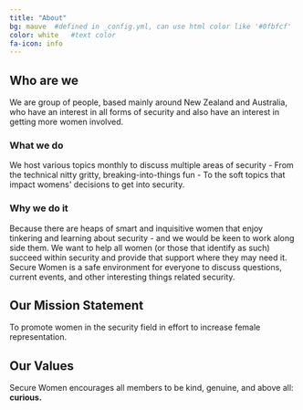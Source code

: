 ```yaml
---
title: "About"
bg: mauve  #defined in _config.yml, can use html color like '#0fbfcf'
color: white   #text color
fa-icon: info
---
```



## Who are we 

We are group of people, based mainly around New Zealand and Australia, who have an interest in all forms of security and also have an interest in getting more women involved.

### What we do

We host various topics monthly to discuss multiple areas of security - From the technical nitty gritty, breaking-into-things fun - To the soft topics that impact womens' decisions to get into security.

### Why we do it

Because there are heaps of smart and inquisitive women that enjoy tinkering and learning about security - and we would be keen to work along side them. We want to help all women (or those that identify as such) succeed within security and provide that support where they may need it. Secure Women is a safe environment for everyone to discuss questions, current events, and other interesting things related security.

## Our Mission Statement

To promote women in the security field in effort to increase female representation.

## Our Values

Secure Women encourages all members to be kind, genuine, and above all: <strong>curious.</strong>
